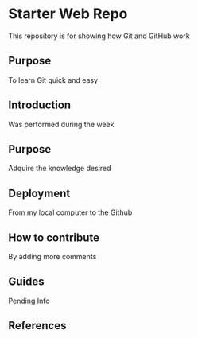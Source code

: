 # Starter Web Repo

This repository is for showing how Git and GitHub work

## Purpose

To learn Git quick and easy

## Introduction

Was performed during the week

## Purpose

Adquire the knowledge desired

## Deployment

From my local computer to the Github

## How to contribute

By adding more comments

## Guides

Pending Info

## References